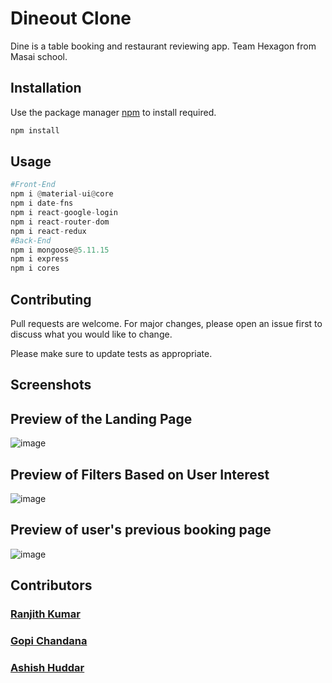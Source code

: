 # Dineout Clone 

Dine is a table booking and restaurant reviewing app. 
Team Hexagon from Masai school. 

## Installation

Use the package manager [npm](https://www.npmjs.com/) to install required.

```bash
npm install 
```

## Usage

```python
#Front-End
npm i @material-ui@core
npm i date-fns
npm i react-google-login
npm i react-router-dom
npm i react-redux
#Back-End
npm i mongoose@5.11.15
npm i express
npm i cores
```

## Contributing
Pull requests are welcome. For major changes, please open an issue first to discuss what you would like to change.

Please make sure to update tests as appropriate.

## Screenshots
## Preview of the Landing Page
![image](https://user-images.githubusercontent.com/57569434/111021305-53219980-83f1-11eb-8e48-7a2e0df873d1.png)

## Preview of Filters Based on User Interest 
![image](https://user-images.githubusercontent.com/57569434/111020093-629ce480-83e9-11eb-9b80-95b8b901d901.png)

## Preview of user's previous booking page
![image](https://user-images.githubusercontent.com/57569434/111021265-1f467400-83f1-11eb-8186-eaeca042bdc6.png)

## Contributors

### [Ranjith Kumar](https://github.com/ranjithkumark8) 
### [Gopi Chandana](https://github.com/GopiChandana)
### [Ashish Huddar](https://github.com/ashish921998)
